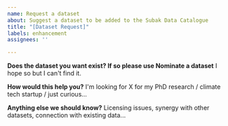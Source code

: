 ```yaml
---
name: Request a dataset
about: Suggest a dataset to be added to the Subak Data Catalogue
title: "[Dataset Request]"
labels: enhancement
assignees: ''

---
```


**Does the dataset you want exist? If so please use Nominate a dataset**
I hope so but I can't find it.

**How would this help you?**
I'm looking for X for my PhD research / climate tech startup / just curious...

**Anything else we should know?**
Licensing issues, synergy with other datasets, connection with existing data...
